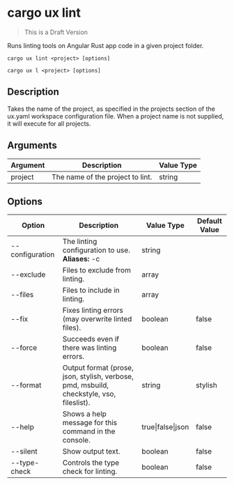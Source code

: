 # cargo ux lint

> This is a Draft Version

Runs linting tools on Angular Rust app code in a given project folder.

```    
cargo ux lint <project> [options]
```
```   
cargo ux l <project> [options]
```

## Description

Takes the name of the project, as specified in the projects section of the ux.yaml workspace configuration file. When a project name is not supplied, it will execute for all projects.

## Arguments

Argument    | Description |	Value Type
------------|-------------|-------------
project     | The name of the project to lint. | string

## Options

Option          | Description | Value Type | Default Value
----------------|-------------|------------|---------------
--configuration | The linting configuration to use. **Aliases:** -c | string 	
--exclude 	    | Files to exclude from linting. | array 	
--files 	    | Files to include in linting. | array 	
--fix 	        | Fixes linting errors (may overwrite linted files). | boolean |	false
--force 	    | Succeeds even if there was linting errors. | boolean | false
--format 	    | Output format (prose, json, stylish, verbose, pmd, msbuild, checkstyle, vso, fileslist). | string | stylish
--help 	        | Shows a help message for this command in the console. | true\|false\|json | false
--silent 	    | Show output text. | boolean |	false
--type-check 	| Controls the type check for linting. | boolean | false